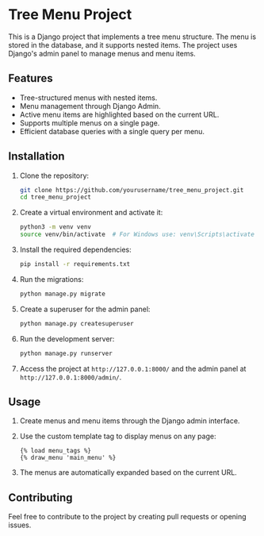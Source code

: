 # Tree Menu Project

This is a Django project that implements a tree menu structure. The menu is stored in the database, and it supports nested items. The project uses Django's admin panel to manage menus and menu items.

## Features

- Tree-structured menus with nested items.
- Menu management through Django Admin.
- Active menu items are highlighted based on the current URL.
- Supports multiple menus on a single page.
- Efficient database queries with a single query per menu.

## Installation

1. Clone the repository:
    ```bash
    git clone https://github.com/yourusername/tree_menu_project.git
    cd tree_menu_project
    ```

2. Create a virtual environment and activate it:
    ```bash
    python3 -m venv venv
    source venv/bin/activate  # For Windows use: venv\Scripts\activate
    ```

3. Install the required dependencies:
    ```bash
    pip install -r requirements.txt
    ```

4. Run the migrations:
    ```bash
    python manage.py migrate
    ```

5. Create a superuser for the admin panel:
    ```bash
    python manage.py createsuperuser
    ```

6. Run the development server:
    ```bash
    python manage.py runserver
    ```

7. Access the project at `http://127.0.0.1:8000/` and the admin panel at `http://127.0.0.1:8000/admin/`.

## Usage

1. Create menus and menu items through the Django admin interface.
2. Use the custom template tag to display menus on any page:
    ```django
    {% load menu_tags %}
    {% draw_menu 'main_menu' %}
    ```

3. The menus are automatically expanded based on the current URL.

## Contributing

Feel free to contribute to the project by creating pull requests or opening issues.


